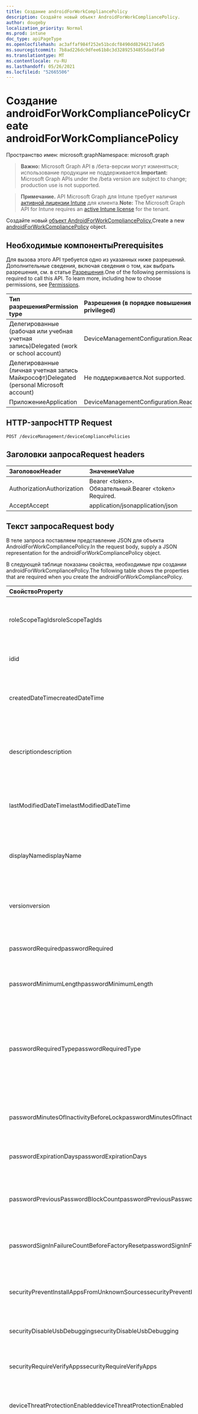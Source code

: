 ```yaml
---
title: Создание androidForWorkCompliancePolicy
description: Создайте новый объект AndroidForWorkCompliancePolicy.
author: dougeby
localization_priority: Normal
ms.prod: intune
doc_type: apiPageType
ms.openlocfilehash: ac3affaf984f252e51bcdcf8490dd8294217a6d5
ms.sourcegitcommit: 7b8ad226dc9dfee61b8c3d32892534855dad3fa0
ms.translationtype: MT
ms.contentlocale: ru-RU
ms.lasthandoff: 05/26/2021
ms.locfileid: "52665506"
---
```

# <a name="create-androidforworkcompliancepolicy"></a><span data-ttu-id="3b0e3-103">Создание androidForWorkCompliancePolicy</span><span class="sxs-lookup"><span data-stu-id="3b0e3-103">Create androidForWorkCompliancePolicy</span></span>

<span data-ttu-id="3b0e3-104">Пространство имен: microsoft.graph</span><span class="sxs-lookup"><span data-stu-id="3b0e3-104">Namespace: microsoft.graph</span></span>

> <span data-ttu-id="3b0e3-105">**Важно:** Microsoft Graph API в /бета-версии могут изменяться; использование продукции не поддерживается.</span><span class="sxs-lookup"><span data-stu-id="3b0e3-105">**Important:** Microsoft Graph APIs under the /beta version are subject to change; production use is not supported.</span></span>

> <span data-ttu-id="3b0e3-106">**Примечание.** API Microsoft Graph для Intune требует наличия [активной лицензии Intune](https://go.microsoft.com/fwlink/?linkid=839381) для клиента.</span><span class="sxs-lookup"><span data-stu-id="3b0e3-106">**Note:** The Microsoft Graph API for Intune requires an [active Intune license](https://go.microsoft.com/fwlink/?linkid=839381) for the tenant.</span></span>

<span data-ttu-id="3b0e3-107">Создайте новый [объект AndroidForWorkCompliancePolicy.](../resources/intune-deviceconfig-androidforworkcompliancepolicy.md)</span><span class="sxs-lookup"><span data-stu-id="3b0e3-107">Create a new [androidForWorkCompliancePolicy](../resources/intune-deviceconfig-androidforworkcompliancepolicy.md) object.</span></span>

## <a name="prerequisites"></a><span data-ttu-id="3b0e3-108">Необходимые компоненты</span><span class="sxs-lookup"><span data-stu-id="3b0e3-108">Prerequisites</span></span>
<span data-ttu-id="3b0e3-p101">Для вызова этого API требуется одно из указанных ниже разрешений. Дополнительные сведения, включая сведения о том, как выбрать разрешения, см. в статье [Разрешения](/graph/permissions-reference).</span><span class="sxs-lookup"><span data-stu-id="3b0e3-p101">One of the following permissions is required to call this API. To learn more, including how to choose permissions, see [Permissions](/graph/permissions-reference).</span></span>

|<span data-ttu-id="3b0e3-111">Тип разрешения</span><span class="sxs-lookup"><span data-stu-id="3b0e3-111">Permission type</span></span>|<span data-ttu-id="3b0e3-112">Разрешения (в порядке повышения привилегий)</span><span class="sxs-lookup"><span data-stu-id="3b0e3-112">Permissions (from least to most privileged)</span></span>|
|:---|:---|
|<span data-ttu-id="3b0e3-113">Делегированные (рабочая или учебная учетная запись)</span><span class="sxs-lookup"><span data-stu-id="3b0e3-113">Delegated (work or school account)</span></span>|<span data-ttu-id="3b0e3-114">DeviceManagementConfiguration.ReadWrite.All</span><span class="sxs-lookup"><span data-stu-id="3b0e3-114">DeviceManagementConfiguration.ReadWrite.All</span></span>|
|<span data-ttu-id="3b0e3-115">Делегированные (личная учетная запись Майкрософт)</span><span class="sxs-lookup"><span data-stu-id="3b0e3-115">Delegated (personal Microsoft account)</span></span>|<span data-ttu-id="3b0e3-116">Не поддерживается.</span><span class="sxs-lookup"><span data-stu-id="3b0e3-116">Not supported.</span></span>|
|<span data-ttu-id="3b0e3-117">Приложение</span><span class="sxs-lookup"><span data-stu-id="3b0e3-117">Application</span></span>|<span data-ttu-id="3b0e3-118">DeviceManagementConfiguration.ReadWrite.All</span><span class="sxs-lookup"><span data-stu-id="3b0e3-118">DeviceManagementConfiguration.ReadWrite.All</span></span>|

## <a name="http-request"></a><span data-ttu-id="3b0e3-119">HTTP-запрос</span><span class="sxs-lookup"><span data-stu-id="3b0e3-119">HTTP Request</span></span>
<!-- {
  "blockType": "ignored"
}
-->
``` http
POST /deviceManagement/deviceCompliancePolicies
```

## <a name="request-headers"></a><span data-ttu-id="3b0e3-120">Заголовки запроса</span><span class="sxs-lookup"><span data-stu-id="3b0e3-120">Request headers</span></span>
|<span data-ttu-id="3b0e3-121">Заголовок</span><span class="sxs-lookup"><span data-stu-id="3b0e3-121">Header</span></span>|<span data-ttu-id="3b0e3-122">Значение</span><span class="sxs-lookup"><span data-stu-id="3b0e3-122">Value</span></span>|
|:---|:---|
|<span data-ttu-id="3b0e3-123">Authorization</span><span class="sxs-lookup"><span data-stu-id="3b0e3-123">Authorization</span></span>|<span data-ttu-id="3b0e3-124">Bearer &lt;token&gt;. Обязательный.</span><span class="sxs-lookup"><span data-stu-id="3b0e3-124">Bearer &lt;token&gt; Required.</span></span>|
|<span data-ttu-id="3b0e3-125">Accept</span><span class="sxs-lookup"><span data-stu-id="3b0e3-125">Accept</span></span>|<span data-ttu-id="3b0e3-126">application/json</span><span class="sxs-lookup"><span data-stu-id="3b0e3-126">application/json</span></span>|

## <a name="request-body"></a><span data-ttu-id="3b0e3-127">Текст запроса</span><span class="sxs-lookup"><span data-stu-id="3b0e3-127">Request body</span></span>
<span data-ttu-id="3b0e3-128">В теле запроса поставляем представление JSON для объекта AndroidForWorkCompliancePolicy.</span><span class="sxs-lookup"><span data-stu-id="3b0e3-128">In the request body, supply a JSON representation for the androidForWorkCompliancePolicy object.</span></span>

<span data-ttu-id="3b0e3-129">В следующей таблице показаны свойства, необходимые при создании androidForWorkCompliancePolicy.</span><span class="sxs-lookup"><span data-stu-id="3b0e3-129">The following table shows the properties that are required when you create the androidForWorkCompliancePolicy.</span></span>

|<span data-ttu-id="3b0e3-130">Свойство</span><span class="sxs-lookup"><span data-stu-id="3b0e3-130">Property</span></span>|<span data-ttu-id="3b0e3-131">Тип</span><span class="sxs-lookup"><span data-stu-id="3b0e3-131">Type</span></span>|<span data-ttu-id="3b0e3-132">Описание</span><span class="sxs-lookup"><span data-stu-id="3b0e3-132">Description</span></span>|
|:---|:---|:---|
|<span data-ttu-id="3b0e3-133">roleScopeTagIds</span><span class="sxs-lookup"><span data-stu-id="3b0e3-133">roleScopeTagIds</span></span>|<span data-ttu-id="3b0e3-134">Коллекция строк</span><span class="sxs-lookup"><span data-stu-id="3b0e3-134">String collection</span></span>|<span data-ttu-id="3b0e3-135">Список тегов области для этого экземпляра Entity.</span><span class="sxs-lookup"><span data-stu-id="3b0e3-135">List of Scope Tags for this Entity instance.</span></span> <span data-ttu-id="3b0e3-136">Наследуется от объекта [deviceCompliancePolicy](../resources/intune-shared-devicecompliancepolicy.md).</span><span class="sxs-lookup"><span data-stu-id="3b0e3-136">Inherited from [deviceCompliancePolicy](../resources/intune-shared-devicecompliancepolicy.md)</span></span>|
|<span data-ttu-id="3b0e3-137">id</span><span class="sxs-lookup"><span data-stu-id="3b0e3-137">id</span></span>|<span data-ttu-id="3b0e3-138">Строка</span><span class="sxs-lookup"><span data-stu-id="3b0e3-138">String</span></span>|<span data-ttu-id="3b0e3-139">Ключ объекта.</span><span class="sxs-lookup"><span data-stu-id="3b0e3-139">Key of the entity.</span></span> <span data-ttu-id="3b0e3-140">Наследуется от объекта [deviceCompliancePolicy](../resources/intune-shared-devicecompliancepolicy.md).</span><span class="sxs-lookup"><span data-stu-id="3b0e3-140">Inherited from [deviceCompliancePolicy](../resources/intune-shared-devicecompliancepolicy.md)</span></span>|
|<span data-ttu-id="3b0e3-141">createdDateTime</span><span class="sxs-lookup"><span data-stu-id="3b0e3-141">createdDateTime</span></span>|<span data-ttu-id="3b0e3-142">DateTimeOffset</span><span class="sxs-lookup"><span data-stu-id="3b0e3-142">DateTimeOffset</span></span>|<span data-ttu-id="3b0e3-143">Дата и время создания объекта.</span><span class="sxs-lookup"><span data-stu-id="3b0e3-143">DateTime the object was created.</span></span> <span data-ttu-id="3b0e3-144">Наследуется от объекта [deviceCompliancePolicy](../resources/intune-shared-devicecompliancepolicy.md).</span><span class="sxs-lookup"><span data-stu-id="3b0e3-144">Inherited from [deviceCompliancePolicy](../resources/intune-shared-devicecompliancepolicy.md)</span></span>|
|<span data-ttu-id="3b0e3-145">description</span><span class="sxs-lookup"><span data-stu-id="3b0e3-145">description</span></span>|<span data-ttu-id="3b0e3-146">Строка</span><span class="sxs-lookup"><span data-stu-id="3b0e3-146">String</span></span>|<span data-ttu-id="3b0e3-147">Указанное администратором описание конфигурации устройства.</span><span class="sxs-lookup"><span data-stu-id="3b0e3-147">Admin provided description of the Device Configuration.</span></span> <span data-ttu-id="3b0e3-148">Наследуется от объекта [deviceCompliancePolicy](../resources/intune-shared-devicecompliancepolicy.md).</span><span class="sxs-lookup"><span data-stu-id="3b0e3-148">Inherited from [deviceCompliancePolicy](../resources/intune-shared-devicecompliancepolicy.md)</span></span>|
|<span data-ttu-id="3b0e3-149">lastModifiedDateTime</span><span class="sxs-lookup"><span data-stu-id="3b0e3-149">lastModifiedDateTime</span></span>|<span data-ttu-id="3b0e3-150">DateTimeOffset</span><span class="sxs-lookup"><span data-stu-id="3b0e3-150">DateTimeOffset</span></span>|<span data-ttu-id="3b0e3-151">Дата и время последнего изменения объекта.</span><span class="sxs-lookup"><span data-stu-id="3b0e3-151">DateTime the object was last modified.</span></span> <span data-ttu-id="3b0e3-152">Наследуется от объекта [deviceCompliancePolicy](../resources/intune-shared-devicecompliancepolicy.md).</span><span class="sxs-lookup"><span data-stu-id="3b0e3-152">Inherited from [deviceCompliancePolicy](../resources/intune-shared-devicecompliancepolicy.md)</span></span>|
|<span data-ttu-id="3b0e3-153">displayName</span><span class="sxs-lookup"><span data-stu-id="3b0e3-153">displayName</span></span>|<span data-ttu-id="3b0e3-154">Строка</span><span class="sxs-lookup"><span data-stu-id="3b0e3-154">String</span></span>|<span data-ttu-id="3b0e3-155">Указанное администратором имя конфигурации устройства.</span><span class="sxs-lookup"><span data-stu-id="3b0e3-155">Admin provided name of the device configuration.</span></span> <span data-ttu-id="3b0e3-156">Наследуется от объекта [deviceCompliancePolicy](../resources/intune-shared-devicecompliancepolicy.md).</span><span class="sxs-lookup"><span data-stu-id="3b0e3-156">Inherited from [deviceCompliancePolicy](../resources/intune-shared-devicecompliancepolicy.md)</span></span>|
|<span data-ttu-id="3b0e3-157">version</span><span class="sxs-lookup"><span data-stu-id="3b0e3-157">version</span></span>|<span data-ttu-id="3b0e3-158">Int32</span><span class="sxs-lookup"><span data-stu-id="3b0e3-158">Int32</span></span>|<span data-ttu-id="3b0e3-159">Версия конфигурации устройства.</span><span class="sxs-lookup"><span data-stu-id="3b0e3-159">Version of the device configuration.</span></span> <span data-ttu-id="3b0e3-160">Наследуется от объекта [deviceCompliancePolicy](../resources/intune-shared-devicecompliancepolicy.md).</span><span class="sxs-lookup"><span data-stu-id="3b0e3-160">Inherited from [deviceCompliancePolicy](../resources/intune-shared-devicecompliancepolicy.md)</span></span>|
|<span data-ttu-id="3b0e3-161">passwordRequired</span><span class="sxs-lookup"><span data-stu-id="3b0e3-161">passwordRequired</span></span>|<span data-ttu-id="3b0e3-162">Boolean</span><span class="sxs-lookup"><span data-stu-id="3b0e3-162">Boolean</span></span>|<span data-ttu-id="3b0e3-163">Указывает, что для разблокировки устройства требуется указывать пароль.</span><span class="sxs-lookup"><span data-stu-id="3b0e3-163">Require a password to unlock device.</span></span>|
|<span data-ttu-id="3b0e3-164">passwordMinimumLength</span><span class="sxs-lookup"><span data-stu-id="3b0e3-164">passwordMinimumLength</span></span>|<span data-ttu-id="3b0e3-165">Int32</span><span class="sxs-lookup"><span data-stu-id="3b0e3-165">Int32</span></span>|<span data-ttu-id="3b0e3-166">Минимальная длина пароля.</span><span class="sxs-lookup"><span data-stu-id="3b0e3-166">Minimum password length.</span></span> <span data-ttu-id="3b0e3-167">Допустимые значения: от 4 до 16.</span><span class="sxs-lookup"><span data-stu-id="3b0e3-167">Valid values 4 to 16</span></span>|
|<span data-ttu-id="3b0e3-168">passwordRequiredType</span><span class="sxs-lookup"><span data-stu-id="3b0e3-168">passwordRequiredType</span></span>|[<span data-ttu-id="3b0e3-169">AndroidRequiredPasswordType</span><span class="sxs-lookup"><span data-stu-id="3b0e3-169">androidRequiredPasswordType</span></span>](../resources/intune-deviceconfig-androidrequiredpasswordtype.md)|<span data-ttu-id="3b0e3-170">Тип символов в пароле.</span><span class="sxs-lookup"><span data-stu-id="3b0e3-170">Type of characters in password.</span></span> <span data-ttu-id="3b0e3-171">Возможные значения: `deviceDefault`, `alphabetic`, `alphanumeric`, `alphanumericWithSymbols`, `lowSecurityBiometric`, `numeric`, `numericComplex`, `any`.</span><span class="sxs-lookup"><span data-stu-id="3b0e3-171">Possible values are: `deviceDefault`, `alphabetic`, `alphanumeric`, `alphanumericWithSymbols`, `lowSecurityBiometric`, `numeric`, `numericComplex`, `any`.</span></span>|
|<span data-ttu-id="3b0e3-172">passwordMinutesOfInactivityBeforeLock</span><span class="sxs-lookup"><span data-stu-id="3b0e3-172">passwordMinutesOfInactivityBeforeLock</span></span>|<span data-ttu-id="3b0e3-173">Int32</span><span class="sxs-lookup"><span data-stu-id="3b0e3-173">Int32</span></span>|<span data-ttu-id="3b0e3-174">Период бездействия (в минутах), по истечении которого будет запрашиваться ввод пароля.</span><span class="sxs-lookup"><span data-stu-id="3b0e3-174">Minutes of inactivity before a password is required.</span></span>|
|<span data-ttu-id="3b0e3-175">passwordExpirationDays</span><span class="sxs-lookup"><span data-stu-id="3b0e3-175">passwordExpirationDays</span></span>|<span data-ttu-id="3b0e3-176">Int32</span><span class="sxs-lookup"><span data-stu-id="3b0e3-176">Int32</span></span>|<span data-ttu-id="3b0e3-177">Количество дней до окончания срока действия пароля.</span><span class="sxs-lookup"><span data-stu-id="3b0e3-177">Number of days before the password expires.</span></span> <span data-ttu-id="3b0e3-178">Допустимые значения: от 1 до 365.</span><span class="sxs-lookup"><span data-stu-id="3b0e3-178">Valid values 1 to 365</span></span>|
|<span data-ttu-id="3b0e3-179">passwordPreviousPasswordBlockCount</span><span class="sxs-lookup"><span data-stu-id="3b0e3-179">passwordPreviousPasswordBlockCount</span></span>|<span data-ttu-id="3b0e3-180">Int32</span><span class="sxs-lookup"><span data-stu-id="3b0e3-180">Int32</span></span>|<span data-ttu-id="3b0e3-181">Количество предыдущих паролей, которые требуется блокировать.</span><span class="sxs-lookup"><span data-stu-id="3b0e3-181">Number of previous passwords to block.</span></span> <span data-ttu-id="3b0e3-182">Допустимые значения: от 1 до 24.</span><span class="sxs-lookup"><span data-stu-id="3b0e3-182">Valid values 1 to 24</span></span>|
|<span data-ttu-id="3b0e3-183">passwordSignInFailureCountBeforeFactoryReset</span><span class="sxs-lookup"><span data-stu-id="3b0e3-183">passwordSignInFailureCountBeforeFactoryReset</span></span>|<span data-ttu-id="3b0e3-184">Int32</span><span class="sxs-lookup"><span data-stu-id="3b0e3-184">Int32</span></span>|<span data-ttu-id="3b0e3-185">Количество отказов при входе, разрешенных до сброса завода.</span><span class="sxs-lookup"><span data-stu-id="3b0e3-185">Number of sign-in failures allowed before factory reset.</span></span> <span data-ttu-id="3b0e3-186">Допустимые значения от 1 до 16</span><span class="sxs-lookup"><span data-stu-id="3b0e3-186">Valid values 1 to 16</span></span>|
|<span data-ttu-id="3b0e3-187">securityPreventInstallAppsFromUnknownSources</span><span class="sxs-lookup"><span data-stu-id="3b0e3-187">securityPreventInstallAppsFromUnknownSources</span></span>|<span data-ttu-id="3b0e3-188">Boolean</span><span class="sxs-lookup"><span data-stu-id="3b0e3-188">Boolean</span></span>|<span data-ttu-id="3b0e3-189">Указывает, что для устройств требуется запретить установку приложений из неизвестных источников.</span><span class="sxs-lookup"><span data-stu-id="3b0e3-189">Require that devices disallow installation of apps from unknown sources.</span></span>|
|<span data-ttu-id="3b0e3-190">securityDisableUsbDebugging</span><span class="sxs-lookup"><span data-stu-id="3b0e3-190">securityDisableUsbDebugging</span></span>|<span data-ttu-id="3b0e3-191">Boolean</span><span class="sxs-lookup"><span data-stu-id="3b0e3-191">Boolean</span></span>|<span data-ttu-id="3b0e3-192">Запрещает USB-отладку на устройствах с Android.</span><span class="sxs-lookup"><span data-stu-id="3b0e3-192">Disable USB debugging on Android devices.</span></span>|
|<span data-ttu-id="3b0e3-193">securityRequireVerifyApps</span><span class="sxs-lookup"><span data-stu-id="3b0e3-193">securityRequireVerifyApps</span></span>|<span data-ttu-id="3b0e3-194">Boolean</span><span class="sxs-lookup"><span data-stu-id="3b0e3-194">Boolean</span></span>|<span data-ttu-id="3b0e3-195">Указывает, что требуется включить функцию проверки приложений для Android.</span><span class="sxs-lookup"><span data-stu-id="3b0e3-195">Require the Android Verify apps feature is turned on.</span></span>|
|<span data-ttu-id="3b0e3-196">deviceThreatProtectionEnabled</span><span class="sxs-lookup"><span data-stu-id="3b0e3-196">deviceThreatProtectionEnabled</span></span>|<span data-ttu-id="3b0e3-197">Boolean</span><span class="sxs-lookup"><span data-stu-id="3b0e3-197">Boolean</span></span>|<span data-ttu-id="3b0e3-198">Указывает, что защита от угроз для устройств должна быть включена.</span><span class="sxs-lookup"><span data-stu-id="3b0e3-198">Require that devices have enabled device threat protection.</span></span>|
|<span data-ttu-id="3b0e3-199">deviceThreatProtectionRequiredSecurityLevel</span><span class="sxs-lookup"><span data-stu-id="3b0e3-199">deviceThreatProtectionRequiredSecurityLevel</span></span>|[<span data-ttu-id="3b0e3-200">deviceThreatProtectionLevel</span><span class="sxs-lookup"><span data-stu-id="3b0e3-200">deviceThreatProtectionLevel</span></span>](../resources/intune-deviceconfig-devicethreatprotectionlevel.md)|<span data-ttu-id="3b0e3-201">Указывает на то, что на уровне минимального риска, определенного в Mobile Threat Protection, нужно сообщать о несоответствии требованиям.</span><span class="sxs-lookup"><span data-stu-id="3b0e3-201">Require Mobile Threat Protection minimum risk level to report noncompliance.</span></span> <span data-ttu-id="3b0e3-202">Возможные значения: `unavailable`, `secured`, `low`, `medium`, `high`, `notSet`.</span><span class="sxs-lookup"><span data-stu-id="3b0e3-202">Possible values are: `unavailable`, `secured`, `low`, `medium`, `high`, `notSet`.</span></span>|
|<span data-ttu-id="3b0e3-203">securityBlockJailbrokenDevices</span><span class="sxs-lookup"><span data-stu-id="3b0e3-203">securityBlockJailbrokenDevices</span></span>|<span data-ttu-id="3b0e3-204">Boolean</span><span class="sxs-lookup"><span data-stu-id="3b0e3-204">Boolean</span></span>|<span data-ttu-id="3b0e3-205">Устройства нельзя взламывать и рутовать.</span><span class="sxs-lookup"><span data-stu-id="3b0e3-205">Devices must not be jailbroken or rooted.</span></span>|
|<span data-ttu-id="3b0e3-206">osMinimumVersion</span><span class="sxs-lookup"><span data-stu-id="3b0e3-206">osMinimumVersion</span></span>|<span data-ttu-id="3b0e3-207">String</span><span class="sxs-lookup"><span data-stu-id="3b0e3-207">String</span></span>|<span data-ttu-id="3b0e3-208">Минимальная версия Android.</span><span class="sxs-lookup"><span data-stu-id="3b0e3-208">Minimum Android version.</span></span>|
|<span data-ttu-id="3b0e3-209">osMaximumVersion</span><span class="sxs-lookup"><span data-stu-id="3b0e3-209">osMaximumVersion</span></span>|<span data-ttu-id="3b0e3-210">String</span><span class="sxs-lookup"><span data-stu-id="3b0e3-210">String</span></span>|<span data-ttu-id="3b0e3-211">Максимальная версия Android.</span><span class="sxs-lookup"><span data-stu-id="3b0e3-211">Maximum Android version.</span></span>|
|<span data-ttu-id="3b0e3-212">minAndroidSecurityPatchLevel</span><span class="sxs-lookup"><span data-stu-id="3b0e3-212">minAndroidSecurityPatchLevel</span></span>|<span data-ttu-id="3b0e3-213">String</span><span class="sxs-lookup"><span data-stu-id="3b0e3-213">String</span></span>|<span data-ttu-id="3b0e3-214">Минимальный уровень обновления для системы безопасности Android.</span><span class="sxs-lookup"><span data-stu-id="3b0e3-214">Minimum Android security patch level.</span></span>|
|<span data-ttu-id="3b0e3-215">storageRequireEncryption</span><span class="sxs-lookup"><span data-stu-id="3b0e3-215">storageRequireEncryption</span></span>|<span data-ttu-id="3b0e3-216">Boolean</span><span class="sxs-lookup"><span data-stu-id="3b0e3-216">Boolean</span></span>|<span data-ttu-id="3b0e3-217">Указывает, что шифрование на устройствах с Android должно быть обязательным.</span><span class="sxs-lookup"><span data-stu-id="3b0e3-217">Require encryption on Android devices.</span></span>|
|<span data-ttu-id="3b0e3-218">securityRequireSafetyNetAttestationBasicIntegrity</span><span class="sxs-lookup"><span data-stu-id="3b0e3-218">securityRequireSafetyNetAttestationBasicIntegrity</span></span>|<span data-ttu-id="3b0e3-219">Boolean</span><span class="sxs-lookup"><span data-stu-id="3b0e3-219">Boolean</span></span>|<span data-ttu-id="3b0e3-220">Указывает, что устройству требуется пройти базовую проверку целостности SafetyNet.</span><span class="sxs-lookup"><span data-stu-id="3b0e3-220">Require the device to pass the SafetyNet basic integrity check.</span></span>|
|<span data-ttu-id="3b0e3-221">securityRequireSafetyNetAttestationCertifiedDevice</span><span class="sxs-lookup"><span data-stu-id="3b0e3-221">securityRequireSafetyNetAttestationCertifiedDevice</span></span>|<span data-ttu-id="3b0e3-222">Boolean</span><span class="sxs-lookup"><span data-stu-id="3b0e3-222">Boolean</span></span>|<span data-ttu-id="3b0e3-223">Указывает, что устройству требуется пройти проверку сертификата SafetyNet.</span><span class="sxs-lookup"><span data-stu-id="3b0e3-223">Require the device to pass the SafetyNet certified device check.</span></span>|
|<span data-ttu-id="3b0e3-224">securityRequireGooglePlayServices</span><span class="sxs-lookup"><span data-stu-id="3b0e3-224">securityRequireGooglePlayServices</span></span>|<span data-ttu-id="3b0e3-225">Boolean</span><span class="sxs-lookup"><span data-stu-id="3b0e3-225">Boolean</span></span>|<span data-ttu-id="3b0e3-226">Указывает, что на устройстве требуется установить и включить Сервисы Google Play.</span><span class="sxs-lookup"><span data-stu-id="3b0e3-226">Require Google Play Services to be installed and enabled on the device.</span></span>|
|<span data-ttu-id="3b0e3-227">securityRequireUpToDateSecurityProviders</span><span class="sxs-lookup"><span data-stu-id="3b0e3-227">securityRequireUpToDateSecurityProviders</span></span>|<span data-ttu-id="3b0e3-228">Boolean</span><span class="sxs-lookup"><span data-stu-id="3b0e3-228">Boolean</span></span>|<span data-ttu-id="3b0e3-229">Указывает, что на устройстве требуется использовать обновленных поставщиков безопасности.</span><span class="sxs-lookup"><span data-stu-id="3b0e3-229">Require the device to have up to date security providers.</span></span> <span data-ttu-id="3b0e3-230">Указывает, что устройству требуется включить и обновлять Сервисы Google Play.</span><span class="sxs-lookup"><span data-stu-id="3b0e3-230">The device will require Google Play Services to be enabled and up to date.</span></span>|
|<span data-ttu-id="3b0e3-231">securityRequireCompanyPortalAppIntegrity</span><span class="sxs-lookup"><span data-stu-id="3b0e3-231">securityRequireCompanyPortalAppIntegrity</span></span>|<span data-ttu-id="3b0e3-232">Boolean</span><span class="sxs-lookup"><span data-stu-id="3b0e3-232">Boolean</span></span>|<span data-ttu-id="3b0e3-233">Указывает, обязательна ли проверка целостности среды выполнения в клиентском приложении "Корпоративный портал".</span><span class="sxs-lookup"><span data-stu-id="3b0e3-233">Require the device to pass the Company Portal client app runtime integrity check.</span></span>|
|<span data-ttu-id="3b0e3-234">securityRequiredAndroidSafetyNetEvaluationType</span><span class="sxs-lookup"><span data-stu-id="3b0e3-234">securityRequiredAndroidSafetyNetEvaluationType</span></span>|[<span data-ttu-id="3b0e3-235">AndroidSafetyNetEvaluationType</span><span class="sxs-lookup"><span data-stu-id="3b0e3-235">androidSafetyNetEvaluationType</span></span>](../resources/intune-deviceconfig-androidsafetynetevaluationtype.md)|<span data-ttu-id="3b0e3-236">Требуется определенный тип оценки SafetyNet для соответствия требованиям.</span><span class="sxs-lookup"><span data-stu-id="3b0e3-236">Require a specific SafetyNet evaluation type for compliance.</span></span> <span data-ttu-id="3b0e3-237">Возможные значения: `basic`, `hardwareBacked`.</span><span class="sxs-lookup"><span data-stu-id="3b0e3-237">Possible values are: `basic`, `hardwareBacked`.</span></span>|



## <a name="response"></a><span data-ttu-id="3b0e3-238">Отклик</span><span class="sxs-lookup"><span data-stu-id="3b0e3-238">Response</span></span>
<span data-ttu-id="3b0e3-239">В случае успешного использования этот метод возвращает код отклика и `201 Created` [объект AndroidForWorkCompliancePolicy](../resources/intune-deviceconfig-androidforworkcompliancepolicy.md) в тексте ответа.</span><span class="sxs-lookup"><span data-stu-id="3b0e3-239">If successful, this method returns a `201 Created` response code and a [androidForWorkCompliancePolicy](../resources/intune-deviceconfig-androidforworkcompliancepolicy.md) object in the response body.</span></span>

## <a name="example"></a><span data-ttu-id="3b0e3-240">Пример</span><span class="sxs-lookup"><span data-stu-id="3b0e3-240">Example</span></span>

### <a name="request"></a><span data-ttu-id="3b0e3-241">Запрос</span><span class="sxs-lookup"><span data-stu-id="3b0e3-241">Request</span></span>
<span data-ttu-id="3b0e3-242">Ниже приведен пример запроса.</span><span class="sxs-lookup"><span data-stu-id="3b0e3-242">Here is an example of the request.</span></span>
``` http
POST https://graph.microsoft.com/beta/deviceManagement/deviceCompliancePolicies
Content-type: application/json
Content-length: 1354

{
  "@odata.type": "#microsoft.graph.androidForWorkCompliancePolicy",
  "roleScopeTagIds": [
    "Role Scope Tag Ids value"
  ],
  "description": "Description value",
  "displayName": "Display Name value",
  "version": 7,
  "passwordRequired": true,
  "passwordMinimumLength": 5,
  "passwordRequiredType": "alphabetic",
  "passwordMinutesOfInactivityBeforeLock": 5,
  "passwordExpirationDays": 6,
  "passwordPreviousPasswordBlockCount": 2,
  "passwordSignInFailureCountBeforeFactoryReset": 12,
  "securityPreventInstallAppsFromUnknownSources": true,
  "securityDisableUsbDebugging": true,
  "securityRequireVerifyApps": true,
  "deviceThreatProtectionEnabled": true,
  "deviceThreatProtectionRequiredSecurityLevel": "secured",
  "securityBlockJailbrokenDevices": true,
  "osMinimumVersion": "Os Minimum Version value",
  "osMaximumVersion": "Os Maximum Version value",
  "minAndroidSecurityPatchLevel": "Min Android Security Patch Level value",
  "storageRequireEncryption": true,
  "securityRequireSafetyNetAttestationBasicIntegrity": true,
  "securityRequireSafetyNetAttestationCertifiedDevice": true,
  "securityRequireGooglePlayServices": true,
  "securityRequireUpToDateSecurityProviders": true,
  "securityRequireCompanyPortalAppIntegrity": true,
  "securityRequiredAndroidSafetyNetEvaluationType": "hardwareBacked"
}
```

### <a name="response"></a><span data-ttu-id="3b0e3-243">Отклик</span><span class="sxs-lookup"><span data-stu-id="3b0e3-243">Response</span></span>
<span data-ttu-id="3b0e3-p117">Ниже приведен пример отклика. Примечание. Объект отклика, показанный здесь, может быть усечен для краткости. При фактическом вызове будут возвращены все свойства.</span><span class="sxs-lookup"><span data-stu-id="3b0e3-p117">Here is an example of the response. Note: The response object shown here may be truncated for brevity. All of the properties will be returned from an actual call.</span></span>
``` http
HTTP/1.1 201 Created
Content-Type: application/json
Content-Length: 1526

{
  "@odata.type": "#microsoft.graph.androidForWorkCompliancePolicy",
  "roleScopeTagIds": [
    "Role Scope Tag Ids value"
  ],
  "id": "a8d667bd-67bd-a8d6-bd67-d6a8bd67d6a8",
  "createdDateTime": "2017-01-01T00:02:43.5775965-08:00",
  "description": "Description value",
  "lastModifiedDateTime": "2017-01-01T00:00:35.1329464-08:00",
  "displayName": "Display Name value",
  "version": 7,
  "passwordRequired": true,
  "passwordMinimumLength": 5,
  "passwordRequiredType": "alphabetic",
  "passwordMinutesOfInactivityBeforeLock": 5,
  "passwordExpirationDays": 6,
  "passwordPreviousPasswordBlockCount": 2,
  "passwordSignInFailureCountBeforeFactoryReset": 12,
  "securityPreventInstallAppsFromUnknownSources": true,
  "securityDisableUsbDebugging": true,
  "securityRequireVerifyApps": true,
  "deviceThreatProtectionEnabled": true,
  "deviceThreatProtectionRequiredSecurityLevel": "secured",
  "securityBlockJailbrokenDevices": true,
  "osMinimumVersion": "Os Minimum Version value",
  "osMaximumVersion": "Os Maximum Version value",
  "minAndroidSecurityPatchLevel": "Min Android Security Patch Level value",
  "storageRequireEncryption": true,
  "securityRequireSafetyNetAttestationBasicIntegrity": true,
  "securityRequireSafetyNetAttestationCertifiedDevice": true,
  "securityRequireGooglePlayServices": true,
  "securityRequireUpToDateSecurityProviders": true,
  "securityRequireCompanyPortalAppIntegrity": true,
  "securityRequiredAndroidSafetyNetEvaluationType": "hardwareBacked"
}
```




